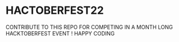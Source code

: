 # HACTOBERFEST22
CONTRIBUTE TO THIS REPO FOR COMPETING IN A MONTH LONG HACKTOBERFEST EVENT ! HAPPY CODING
